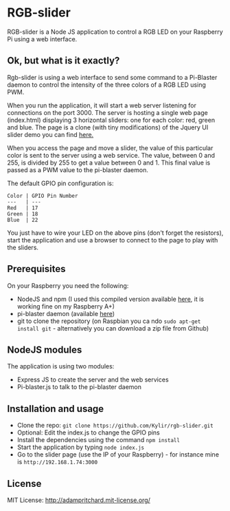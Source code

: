 # RGB-slider

RGB-slider is a Node JS application to control a RGB LED on your Raspberry Pi using a web interface.


## Ok, but what is it exactly?

Rgb-slider is using a web interface to send some command to a Pi-Blaster daemon to control the intensity of the three colors of a RGB LED using PWM.

When you run the application, it will start a web server listening for connections on the port 3000.
The server is hosting a single web page (index.html) displaying 3 horizontal sliders: one for each color: red, green and blue. The page is a clone (with tiny modifications) of the Jquery UI slider demo you can find [here.](http://jqueryui.com/slider/#colorpicker)

When you access the page and move a slider, the value of this particular color is sent to the server using a web service. The value, between 0 and 255, is divided by 255 to get a value between 0 and 1. This final value is passed as a PWM value to the pi-blaster daemon.

The default GPIO pin configuration is:

    Color | GPIO Pin Number
    ---   | ---
    Red   | 17
    Green | 18
    Blue  | 22

You just have to wire your LED on the above pins (don't forget the resistors), start the application and use a browser to connect to the page to play with the sliders.


## Prerequisites

On your Raspberry you need the following:

* NodeJS and npm (I used this compiled version available [here](http://node-arm.herokuapp.com/), it is working fine on my Raspberry A+)
* pi-blaster daemon (available [here](https://github.com/sarfata/pi-blaster))
* git to clone the repository (on Raspbian you ca ndo `sudo apt-get install git` - alternatively you can download a zip file from Github)


## NodeJS modules

The application is using two modules:

* Express JS to create the server and the web services
* Pi-blaster.js to talk to the pi-blaster daemon


## Installation and usage

* Clone the repo: `git clone https://github.com/Kylir/rgb-slider.git`
* Optional: Edit the index.js to change the GPIO pins
* Install the dependencies using the command `npm install`
* Start the application by typing `node index.js`
* Go to the slider page (use the IP of your Raspberry) - for instance mine is `http://192.168.1.74:3000`


## License

MIT License: http://adampritchard.mit-license.org/